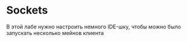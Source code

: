 # Sockets

В этой лабе нужно настроить немного IDE-шку, чтобы можно было запускать несколько мейнов клиента
